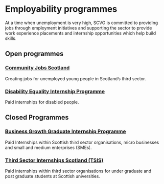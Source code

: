 # Employability programmes

At a time when unemployment is very high, SCVO is committed to providing jobs through employment initiatives and supporting the sector to provide work experience placements and internship opportunities which help build skills.

## Open programmes

### [Community Jobs Scotland](community-jobs-scotland/index.md)

Creating jobs for unemployed young people in Scotland’s third sector.

### [Disability Equality Internship Programme](disability-equality-internship-programme.md)

Paid internships for disabled people.

## Closed Programmes

### [Business Growth Graduate Internship Programme](business-growth-graduate-internship-programme.md)

Paid Internships within Scottish third sector organisations, micro businesses and small and medium enterprises (SMEs).

### [Third Sector Internships Scotland (TSIS)](third-sector-internships.md)

Paid internships within third sector organisations for under graduate and post graduate students at Scottish universities.
